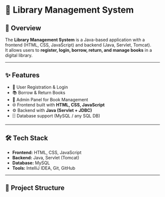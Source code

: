 # 📖 Library Management System

## 📌 Overview
The **Library Management System** is a Java-based application with a frontend (HTML, CSS, JavaScript) and backend (Java, Servlet, Tomcat).  
It allows users to **register, login, borrow, return, and manage books** in a digital library.  

---

## ✨ Features
- 👤 User Registration & Login  
- 📚 Borrow & Return Books  
- 🔑 Admin Panel for Book Management  
- 🌐 Frontend built with **HTML, CSS, JavaScript**  
- ⚙️ Backend with **Java (Servlet + JDBC)**  
- 🗄️ Database support (MySQL / any SQL DB)  

---

## 🛠️ Tech Stack
- **Frontend:** HTML, CSS, JavaScript  
- **Backend:** Java, Servlet (Tomcat)  
- **Database:** MySQL  
- **Tools:** IntelliJ IDEA, Git, GitHub  

---

## 📂 Project Structure
